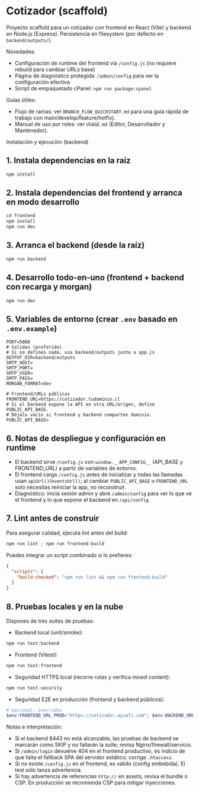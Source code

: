 # Cotizador (scaffold)

Proyecto scaffold para un cotizador con frontend en React (Vite) y backend en Node.js (Express). Persistencia en filesystem (por defecto en `backend/outputs/`).

Novedades:

- Configuración de runtime del frontend vía `/config.js` (no requiere rebuild para cambiar URLs base)
- Página de diagnóstico protegida: `/admin/config` para ver la configuración efectiva
- Script de empaquetado cPanel: `npm run package:cpanel`

Guías útiles:

- Flujo de ramas: ver `BRANCH_FLOW_QUICKSTART.md` para una guía rápida de trabajo con main/develop/feature/hotfix).
- Manual de uso por roles: ver `USAGE.md` (Editor, Desarrollador y Mantenedor).

Instalación y ejecución (backend)

## 1. Instala dependencias en la raíz

```powershell
npm install
```

## 2. Instala dependencias del frontend y arranca en modo desarrollo

```powershell
cd frontend
npm install
npm run dev
```

## 3. Arranca el backend (desde la raíz)

```powershell
npm run backend
```

## 4. Desarrollo todo-en-uno (frontend + backend con recarga y morgan)

```powershell
npm run dev
```

## 5. Variables de entorno (crear `.env` basado en `.env.example`)

```env
PORT=5000
# Salidas (preferido)
# Si no defines nada, usa backend/outputs junto a app.js
OUTPUT_DIR=backend/outputs
SMTP_HOST=
SMTP_PORT=
SMTP_USER=
SMTP_PASS=
MORGAN_FORMAT=dev

# Frontend/URLs públicas
FRONTEND_URL=https://cotizador.tudominio.cl
# Si el backend expone la API en otra URL/origen, define PUBLIC_API_BASE.
# Déjalo vacío si frontend y backend comparten dominio.
PUBLIC_API_BASE=
```

## 6. Notas de despliegue y configuración en runtime

- El backend sirve `/config.js` con `window.__APP_CONFIG__` (API_BASE y FRONTEND_URL) a partir de variables de entorno.
- El frontend carga `/config.js` antes de inicializar y todas las llamadas usan `apiUrl()`/`eventsUrl()`; al cambiar `PUBLIC_API_BASE` o `FRONTEND_URL` solo necesitas reiniciar la app, no reconstruir.
- Diagnóstico: inicia sesión admin y abre `/admin/config` para ver lo que ve el frontend y lo que expone el backend en `/api/config`.

## 7. Lint antes de construir

Para asegurar calidad, ejecuta lint antes del build:

```powershell
npm run lint ; npm run frontend:build
```

Puedes integrar un script combinado si lo prefieres:

```json
{
  "scripts": {
    "build:checked": "npm run lint && npm run frontend:build"
  }
}
```

## 8. Pruebas locales y en la nube

Dispones de tres suites de pruebas:

- Backend local (unit/smoke):

```powershell
npm run test:backend
```

- Frontend (Vitest):

```powershell
npm run test:frontend
```

- Seguridad HTTPS local (recorre rutas y verifica mixed content):

```powershell
npm run test:security
```

- Seguridad E2E en producción (frontend y backend públicos):

```powershell
# opcional: overrides
$env:FRONTEND_URL_PROD="https://cotizador.aysafi.com"; $env:BACKEND_URL_PROD="https://emqx.aysafi.com:8443"; npm run test:security:prod
```

Notas e interpretación:

- Si el backend 8443 no está alcanzable, las pruebas de backend se marcarán como SKIP y no fallarán la suite; revisa Nginx/firewall/servicio.
- Si `/admin/login` devuelve 404 en el frontend productivo, es indicio de que falta el fallback SPA del servidor estático; corrige `.htaccess`.
- Si no existe `/config.js` en el frontend, es válido (config embebida). El test sólo lanza advertencia.
- Si hay advertencia de referencias `http://` en assets, revisa el bundle o CSP. En producción se recomienda CSP para mitigar inyecciones.
